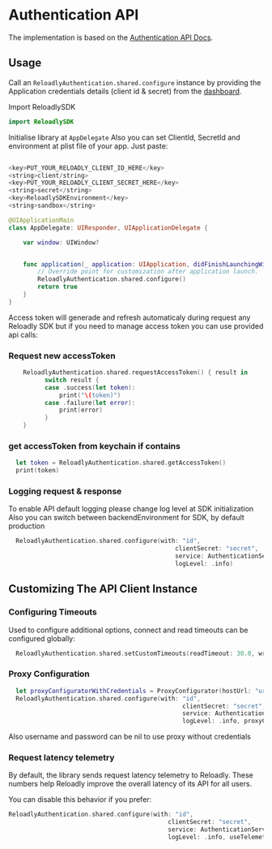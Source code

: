 # Authentication API

The implementation is based on the [Authentication API Docs](https://developers.reloadly.com/#authentication-api).

## Usage

Call an `ReloadlyAuthentication.shared.configure` instance by providing the Application credentials details (client id & secret) from
the [dashboard](https://www.reloadly.com/developers/api-settings).

Import ReloadlySDK
```swift
import ReloadlySDK
```
Initialise library at `AppDelegate`
Also you can set ClientId, SecretId and environment at plist file of your app. Just paste:
```swift

<key>PUT_YOUR_RELOADLY_CLIENT_ID_HERE</key>
<string>client/string>
<key>PUT_YOUR_RELOADLY_CLIENT_SECRET_HERE</key>
<string>secret</string>
<key>ReloadlySDKEnvironment</key>
<string>sandbox</string>

```




```swift
@UIApplicationMain
class AppDelegate: UIResponder, UIApplicationDelegate {

    var window: UIWindow?


    func application(_ application: UIApplication, didFinishLaunchingWithOptions launchOptions: [UIApplication.LaunchOptionsKey: Any]?) -> Bool {
        // Override point for customization after application launch.
        ReloadlyAuthentication.shared.configure()
        return true
    }
}
```

Access token will generade and refresh automaticaly during request any Reloadly SDK but if you need to manage access token you can use provided api calls:

### Request new accessToken
```swift
    ReloadlyAuthentication.shared.requestAccessToken() { result in
          switch result {
          case .success(let token):
              print("\(token)")
          case .failure(let error):
              print(error)
          }
    }
```

### get accessToken from keychain if contains
```swift
  let token = ReloadlyAuthentication.shared.getAccessToken()
  print(token)
```

### Logging request & response

To enable API default logging please change log level at SDK initialization
Also you can switch between backendEnvironment for SDK, by default production

```swift
  ReloadlyAuthentication.shared.configure(with: "id",
                                              clientSecret: "secret",
                                              service: AuthenticationService(backendEnvironment: .sandbox),
                                              logLevel: .info)
```

## Customizing The API Client Instance

### Configuring Timeouts

Used to configure additional options, connect and read timeouts can be configured globally:

```swift
  ReloadlyAuthentication.shared.setCustomTimeouts(readTimeout: 30.0, writeTimeout: 30.0)
```

### Proxy Configuration

```swift
  let proxyConfiguratorWithCredentials = ProxyConfigurator(hostUrl: "url", port: 8043, username: "username", password: "password")
  ReloadlyAuthentication.shared.configure(with: "id",
                                                clientSecret: "secret",
                                                service: AuthenticationService(backendEnvironment: .sandbox),
                                                logLevel: .info, proxyConfiguration: proxyConfiguratorWithCredentials)

```
Also username and password can be nil to use proxy without credentials


### Request latency telemetry

By default, the library sends request latency telemetry to Reloadly. These numbers help Reloadly improve the overall latency of its API for all users.

You can disable this behavior if you prefer:

```swift
ReloadlyAuthentication.shared.configure(with: "id",
                                            clientSecret: "secret",
                                            service: AuthenticationService(backendEnvironment: .sandbox),
                                            logLevel: .info, useTelemetry: false)

```
